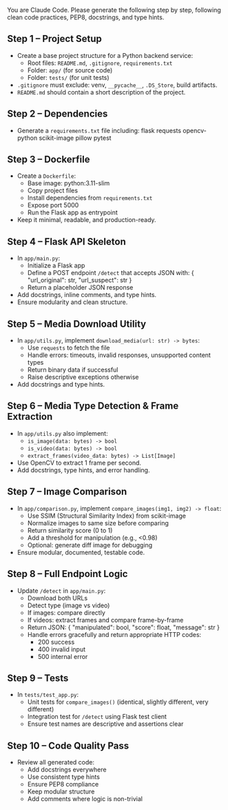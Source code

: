 You are Claude Code. Please generate the following step by step, following clean code practices, PEP8, docstrings, and type hints.  

## Step 1 – Project Setup
- Create a base project structure for a Python backend service:
  - Root files: `README.md`, `.gitignore`, `requirements.txt`
  - Folder: `app/` (for source code)
  - Folder: `tests/` (for unit tests)
- `.gitignore` must exclude: venv, `__pycache__`, `.DS_Store`, build artifacts.
- `README.md` should contain a short description of the project.

## Step 2 – Dependencies
- Generate a `requirements.txt` file including:
  flask
  requests
  opencv-python
  scikit-image
  pillow
  pytest

## Step 3 – Dockerfile
- Create a `Dockerfile`:
  - Base image: python:3.11-slim
  - Copy project files
  - Install dependencies from `requirements.txt`
  - Expose port 5000
  - Run the Flask app as entrypoint
- Keep it minimal, readable, and production-ready.

## Step 4 – Flask API Skeleton
- In `app/main.py`:
  - Initialize a Flask app
  - Define a POST endpoint `/detect` that accepts JSON with:
    { "url_original": str, "url_suspect": str }
  - Return a placeholder JSON response
- Add docstrings, inline comments, and type hints.
- Ensure modularity and clean structure.

## Step 5 – Media Download Utility
- In `app/utils.py`, implement `download_media(url: str) -> bytes`:
  - Use `requests` to fetch the file
  - Handle errors: timeouts, invalid responses, unsupported content types
  - Return binary data if successful
  - Raise descriptive exceptions otherwise
- Add docstrings and type hints.

## Step 6 – Media Type Detection & Frame Extraction
- In `app/utils.py` also implement:
  - `is_image(data: bytes) -> bool`
  - `is_video(data: bytes) -> bool`
  - `extract_frames(video_data: bytes) -> List[Image]`
- Use OpenCV to extract 1 frame per second.
- Add docstrings, type hints, and error handling.

## Step 7 – Image Comparison
- In `app/comparison.py`, implement `compare_images(img1, img2) -> float`:
  - Use SSIM (Structural Similarity Index) from scikit-image
  - Normalize images to same size before comparing
  - Return similarity score (0 to 1)
  - Add a threshold for manipulation (e.g., <0.98)
  - Optional: generate diff image for debugging
- Ensure modular, documented, testable code.

## Step 8 – Full Endpoint Logic
- Update `/detect` in `app/main.py`:
  - Download both URLs
  - Detect type (image vs video)
  - If images: compare directly
  - If videos: extract frames and compare frame-by-frame
  - Return JSON: { "manipulated": bool, "score": float, "message": str }
  - Handle errors gracefully and return appropriate HTTP codes:
    - 200 success
    - 400 invalid input
    - 500 internal error

## Step 9 – Tests
- In `tests/test_app.py`:
  - Unit tests for `compare_images()` (identical, slightly different, very different)
  - Integration test for `/detect` using Flask test client
  - Ensure test names are descriptive and assertions clear

## Step 10 – Code Quality Pass
- Review all generated code:
  - Add docstrings everywhere
  - Use consistent type hints
  - Ensure PEP8 compliance
  - Keep modular structure
  - Add comments where logic is non-trivial
